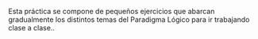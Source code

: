 Esta práctica se compone de pequeños ejercicios que abarcan gradualmente los distintos temas del Paradigma Lógico para ir trabajando clase a clase..
